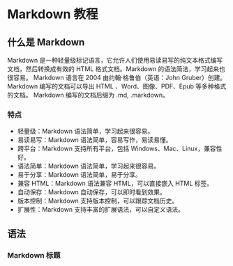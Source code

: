 
# Markdown 教程

## 什么是 Markdown

Markdown 是一种轻量级标记语言，它允许人们使用易读易写的纯文本格式编写文档，然后转换成有效的 HTML 格式文档。Markdown 的语法简洁，学习起来也很容易。
Markdown 语言在 2004 由约翰·格鲁伯（英语：John Gruber）创建。
Markdown 编写的文档可以导出 HTML 、Word、图像、PDF、Epub 等多种格式的文档。
Markdown 编写的文档后缀为 .md, .markdown。

### 特点

- 轻量级：Markdown 语法简单，学习起来很容易。
- 易读易写：Markdown 语法简单，容易写作，易读易懂。
- 跨平台：Markdown 支持所有平台，包括 Windows、Mac、Linux，兼容性好。
- 语法简单：Markdown 语法简单，学习起来很容易。
- 易于分享：Markdown 语法简单，易于分享。
- 兼容 HTML：Markdown 语法兼容 HTML，可以直接嵌入 HTML 标签。
- 自动保存：Markdown 自动保存，可以即时看到效果。
- 版本控制：Markdown 支持版本控制，可以跟踪文档历史。
- 扩展性：Markdown 支持丰富的扩展语法，可以自定义语法。

## 语法

### Markdown 标题
